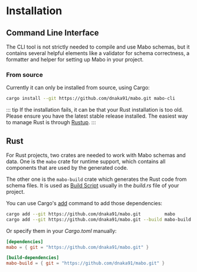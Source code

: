 # Installation

## Command Line Interface

The CLI tool is not strictly needed to compile and use Mabo schemas, but it contains several helpful elements like a validator for schema correctness, a formatter and helper for setting up Mabo in your project.

### From source

Currently it can only be installed from source, using Cargo:

```sh
cargo install --git https://github.com/dnaka91/mabo.git mabo-cli
```

::: tip
If the installation fails, it can be that your Rust installation is too old. Please ensure you have the latest stable release installed. The easiest way to manage Rust is through [Rustup](https://rustup.rs/).
:::

## Rust

For Rust projects, two crates are needed to work with Mabo schemas and data. One is the `mabo` crate for runtime support, which contains all components that are used by the generated code.

The other one is the `mabo-build` crate which generates the Rust code from schema files. It is used as [Build Script](https://doc.rust-lang.org/cargo/reference/build-scripts.html) usually in the _build.rs_ file of your project.

You can use Cargo's [add](https://doc.rust-lang.org/cargo/commands/cargo-add.html) command to add those dependencies:

```sh
cargo add --git https://github.com/dnaka91/mabo.git         mabo
cargo add --git https://github.com/dnaka91/mabo.git --build mabo-build
```

Or specify them in your _Cargo.toml_ manually:

```toml
[dependencies]
mabo = { git = "https://github.com/dnaka91/mabo.git" }

[build-dependencies]
mabo-build = { git = "https://github.com/dnaka91/mabo.git" }
```
